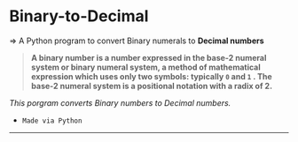 # Binary-to-Decimal
⇒ A Python program to convert Binary numerals to **Decimal numbers**

> **A binary number is a number expressed in the base-2 numeral system or binary numeral system, a method of mathematical expression which uses only two symbols: typically `0` and `1` .
The base-2 numeral system is a positional notation with a radix of 2.**

*This porgram converts Binary numbers to Decimal numbers.*

- `Made via Python`

-----------------------------
